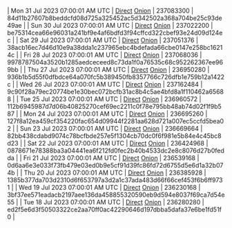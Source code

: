 | Mon 31 Jul 2023 07:00:01 AM UTC | [Direct](https://oshi.at/Wqik) [Onion](http://5ety7tpkim5me6eszuwcje7bmy25pbtrjtue7zkqqgziljwqy3rrikqd.onion/Wqik) | 237083300 | 84d11b27607b8beddcfd08d725a325452ac5d342502a368a704be25c93de49ae | 
| Sun 30 Jul 2023 07:00:01 AM UTC | [Direct](https://oshi.at/EkyP) [Onion](http://5ety7tpkim5me6eszuwcje7bmy25pbtrjtue7zkqqgziljwqy3rrikqd.onion/EkyP) | 237022200 | be75314cea66e96031a241bf9e4af6bdfd3f94cffcd322cbef93e24d09d124ec | 
| Sat 29 Jul 2023 07:00:01 AM UTC | [Direct](https://oshi.at/cybE) [Onion](http://5ety7tpkim5me6eszuwcje7bmy25pbtrjtue7zkqqgziljwqy3rrikqd.onion/cybE) | 237051376 | 38acb16ec7d46d10e9a38dda1c237965ebc4bdefada66cbe0147e258bc16214c | 
| Fri 28 Jul 2023 07:00:01 AM UTC | [Direct](https://oshi.at/tWWD) [Onion](http://5ety7tpkim5me6eszuwcje7bmy25pbtrjtue7zkqqgziljwqy3rrikqd.onion/tWWD) | 237068036 | 9978787504a3520b1285aedceceed8c73da1f0a76535c68c952262367ee969bb | 
| Thu 27 Jul 2023 07:00:01 AM UTC | [Direct](https://oshi.at/jpUN) [Onion](http://5ety7tpkim5me6eszuwcje7bmy25pbtrjtue7zkqqgziljwqy3rrikqd.onion/jpUN) | 236950280 | 936b1b5d55f0dfbdce64a070fc5b389450fb8357766c726dfb1e759b12a1422c | 
| Wed 26 Jul 2023 07:00:01 AM UTC | [Direct](https://oshi.at/Doee) [Onion](http://5ety7tpkim5me6eszuwcje7bmy25pbtrjtue7zkqqgziljwqy3rrikqd.onion/Doee) | 237162484 | 9c90f28a79ec20774be1e30bec072bcfb31ac8b4c5ae4bfd8a1f110462a65688 | 
| Tue 25 Jul 2023 07:00:01 AM UTC | [Direct](https://oshi.at/vibc) [Onion](http://5ety7tpkim5me6eszuwcje7bmy25pbtrjtue7zkqqgziljwqy3rrikqd.onion/vibc) | 236960572 | 112b6945987d7d06b40825270cef69ec2211c0f78e795bb48ab74d02f1f9b587 | 
| Mon 24 Jul 2023 07:00:01 AM UTC | [Direct](https://oshi.at/iapo) [Onion](http://5ety7tpkim5me6eszuwcje7bmy25pbtrjtue7zkqqgziljwqy3rrikqd.onion/iapo) | 236695260 | 127f8a12ea459cf354220fac654d09944f2281aa628d721a007ec5ccfd5bea02 | 
| Sun 23 Jul 2023 07:00:01 AM UTC | [Direct](https://oshi.at/cTas) [Onion](http://5ety7tpkim5me6eszuwcje7bmy25pbtrjtue7zkqqgziljwqy3rrikqd.onion/cTas) | 236669664 | 82bb438cdabd9074c78bcfbde257e5f1304cb70dc0f6f981e5b84e4c45bc8d23 | 
| Sat 22 Jul 2023 07:00:01 AM UTC | [Direct](https://oshi.at/feTu) [Onion](http://5ety7tpkim5me6eszuwcje7bmy25pbtrjtue7zkqqgziljwqy3rrikqd.onion/feTu) | 236424968 | 0878671e78388ba3a04441ea6f212fd0fec2b40b4533dc2e8c8076d27b0fedda | 
| Fri 21 Jul 2023 07:00:01 AM UTC | [Direct](https://oshi.at/HCtU) [Onion](http://5ety7tpkim5me6eszuwcje7bmy25pbtrjtue7zkqqgziljwqy3rrikqd.onion/HCtU) | 236539168 | 0d6aa6e3e033f73fb479e03ed0b9e5cf91d39fc86fd72d6755d5e6d1a32b074b | 
| Thu 20 Jul 2023 07:00:01 AM UTC | [Direct](https://oshi.at/KkAv) [Onion](http://5ety7tpkim5me6eszuwcje7bmy25pbtrjtue7zkqqgziljwqy3rrikqd.onion/KkAv) | 236385928 | 1385b377da703d2310d6f653797a3d2a1c37ada483d66f66cef453f6b6ff9731 | 
| Wed 19 Jul 2023 07:00:01 AM UTC | [Direct](https://oshi.at/Essf) [Onion](http://5ety7tpkim5me6eszuwcje7bmy25pbtrjtue7zkqqgziljwqy3rrikqd.onion/Essf) | 236230168 | 3bf37ee571eadacb2197aee136da458855320590eb9d594e8037f69ca7d54e55 | 
| Tue 18 Jul 2023 07:00:01 AM UTC | [Direct](https://oshi.at/QTuh) [Onion](http://5ety7tpkim5me6eszuwcje7bmy25pbtrjtue7zkqqgziljwqy3rrikqd.onion/QTuh) | 236280280 | ed2f5e6d3f50503322ce2aa70ff0ac42290646d197dbba5dafa37e6be1fd51f0 | 
